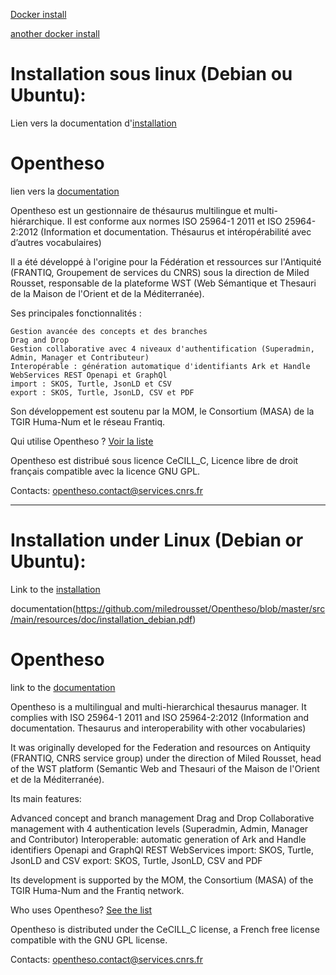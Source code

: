 [Docker install](https://github.com/miledrousset/Opentheso2/tree/master/docker)

[another docker install](https://github.com/viaacode/opentheso2-docker)

# Installation sous linux (Debian ou Ubuntu):
Lien vers la documentation d'[installation](https://github.com/miledrousset/Opentheso/blob/dev/src/main/resources/doc/installation_debian.pdf)


# Opentheso
lien vers la [documentation](https://opentheso.hypotheses.org/)

Opentheso est un gestionnaire de thésaurus multilingue et multi-hiérarchique. Il est conforme aux normes ISO 25964-1 2011 et ISO 25964-2:2012 (Information et documentation. Thésaurus et intéropérabilité avec d’autres vocabulaires)

Il a été développé à l'origine pour la Fédération et ressources sur l'Antiquité (FRANTIQ, Groupement de services du CNRS) sous la direction de Miled Rousset, responsable de la plateforme WST (Web Sémantique et Thesauri de la Maison de l'Orient et de la Méditerranée).

Ses principales fonctionnalités :

    Gestion avancée des concepts et des branches
    Drag and Drop
    Gestion collaborative avec 4 niveaux d'authentification (Superadmin, Admin, Manager et Contributeur)
    Interopérable : génération automatique d'identifiants Ark et Handle
    WebServices REST Openapi et GraphQl
    import : SKOS, Turtle, JsonLD et CSV
    export : SKOS, Turtle, JsonLD, CSV et PDF

Son développement est soutenu par la MOM, le Consortium (MASA) de la TGIR Huma-Num et le réseau Frantiq.

Qui utilise Opentheso ?
[Voir la liste](https://opentheso.hypotheses.org/131)

Opentheso est distribué sous licence CeCILL_C, Licence libre de droit français compatible avec la licence GNU GPL.

Contacts: opentheso.contact@services.cnrs.fr

-----------------------------------------------------------------

# Installation under Linux (Debian or Ubuntu):
Link to the [installation](https://github.com/miledrousset/Opentheso/blob/dev/src/main/resources/doc/installation_debian_en.pdf) 

documentation(https://github.com/miledrousset/Opentheso/blob/master/src/main/resources/doc/installation_debian.pdf)

# Opentheso
link to the [documentation](https://opentheso.hypotheses.org/)

Opentheso is a multilingual and multi-hierarchical thesaurus manager. It complies with ISO 25964-1 2011 and ISO 25964-2:2012 (Information and documentation. Thesaurus and interoperability with other vocabularies)

It was originally developed for the Federation and resources on Antiquity (FRANTIQ, CNRS service group) under the direction of Miled Rousset, head of the WST platform (Semantic Web and Thesauri of the Maison de l'Orient et de la Méditerranée).

Its main features:

Advanced concept and branch management
Drag and Drop
Collaborative management with 4 authentication levels (Superadmin, Admin, Manager and Contributor)
Interoperable: automatic generation of Ark and Handle identifiers
Openapi and GraphQl REST WebServices
import: SKOS, Turtle, JsonLD and CSV
export: SKOS, Turtle, JsonLD, CSV and PDF

Its development is supported by the MOM, the Consortium (MASA) of the TGIR Huma-Num and the Frantiq network.

Who uses Opentheso?
[See the list](https://opentheso.hypotheses.org/131)

Opentheso is distributed under the CeCILL_C license, a French free license compatible with the GNU GPL license.

Contacts: opentheso.contact@services.cnrs.fr